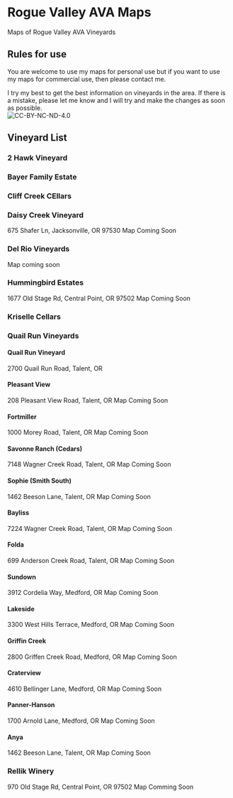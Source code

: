 # Rogue Valley AVA Maps
Maps of Rogue Valley AVA Vineyards  
## Rules for use  
You are welcome to use my maps for personal use but if you want to use my maps for commercial use, then please contact me.   

I try my best to get the best information on vineyards in the area. If there is a mistake, please let me know and I will try and make the changes as soon as possible.    
![CC-BY-NC-ND-4.0](https://i.creativecommons.org/l/by-nc-nd/4.0/88x31.png "CC-BY-NC-ND-4.0")

## Vineyard List
### 2 Hawk Vineyard

### Bayer Family Estate

### Cliff Creek CEllars

### Daisy Creek Vineyard
675 Shafer Ln, Jacksonville, OR 97530
Map Coming Soon

### Del Rio Vineyards
Map coming soon

### Hummingbird Estates
1677 Old Stage Rd, Central Point, OR 97502
Map Coming Soon

### Kriselle Cellars

### Quail Run Vineyards

#### Quail Run Vineyard
2700 Quail Run Road, Talent, OR

#### Pleasant View
208 Pleasant View Road, Talent, OR
Map Coming Soon

#### Fortmiller
1000 Morey Road, Talent, OR
Map Coming Soon

#### Savonne Ranch (Cedars)
7148 Wagner Creek Road, Talent, OR
Map Coming Soon

#### Sophie (Smith South)
1462 Beeson Lane, Talent, OR
Map Coming Soon

#### Bayliss
7224 Wagner Creek Road, Talent, OR
Map Coming Soon

#### Folda
699 Anderson Creek Road, Talent, OR
Map Coming Soon

#### Sundown
3912 Cordelia Way, Medford, OR
Map Coming Soon

#### Lakeside
3300 West Hills Terrace, Medford, OR
Map Coming Soon

#### Griffin Creek
2800 Griffen Creek Road, Medford, OR
Map Coming Soon

#### Craterview
4610 Bellinger Lane, Medford, OR
Map Coming Soon

#### Panner-Hanson
1700 Arnold Lane, Medford, OR
Map Coming Soon

#### Anya
1462 Beeson Lane, Talent, OR
Map Coming Soon

### Rellik Winery
970 Old Stage Rd, Central Point, OR 97502
Map Comming Soon

